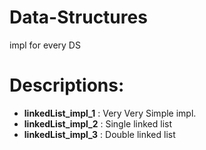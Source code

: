 # Data-Structures
impl for every DS

# Descriptions:

* **linkedList_impl_1** : Very Very Simple impl.
* **linkedList_impl_2** : Single linked list
* **linkedList_impl_3** : Double linked list
